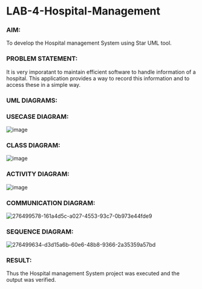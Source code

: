 # LAB-4-Hospital-Management
### AIM:
To develop the Hospital management System using Star UML tool.
### PROBLEM STATEMENT:
It is very imporatant to maintain efficient software to handle information of a hospital.
This application provides a way to record this information and to access these in a simple way.

### UML DIAGRAMS:
### USECASE DIAGRAM:
![image](https://github.com/NITHIYANANDAN278/LAB-4-Hospital-Management/assets/121784636/c1903117-d34f-4dc9-9aa8-37277b69b0b4)
### CLASS DIAGRAM:
![image](https://github.com/NITHIYANANDAN278/LAB-4-Hospital-Management/assets/121784636/853c2988-7def-4321-a409-ba059d2f776a)
### ACTIVITY DIAGRAM:
![image](https://github.com/NITHIYANANDAN278/LAB-4-Hospital-Management/assets/121784636/b84faa4c-d5cb-4145-9d46-531e90e3791b)
### COMMUNICATION DIAGRAM:
![276499578-161a4d5c-a027-4553-93c7-0b973e44fde9](https://github.com/NITHIYANANDAN278/LAB-4-Hospital-Management/assets/121784636/1678cda5-d634-4f85-a8b6-a9180fe751c8)
### SEQUENCE DIAGRAM:
![276499634-d3d15a6b-60e6-48b8-9366-2a35359a57bd](https://github.com/NITHIYANANDAN278/LAB-4-Hospital-Management/assets/121784636/94a6ed07-2739-4154-9cbf-339e5fd7d462)




### RESULT:
Thus the Hospital management System project was executed and the output was verified.
